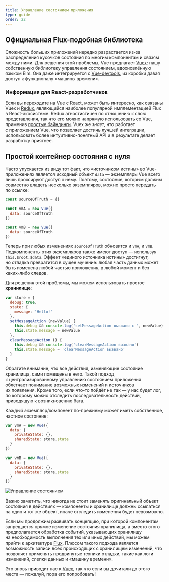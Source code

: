 ```yaml
---
title: Управление состоянием приложения
type: guide
order: 22
---
```


## Официальная Flux-подобная библиотека

Сложность больших приложений нередко разрастается из-за распределения кусочков состояния по&nbsp;многим компонентам и&nbsp;связям между ними. Для решения этой проблемы, Vue предлагает [Vuex](https://github.com/vuejs/vuex): нашу собственную библиотеку управления состоянием, вдохновлённую языком Elm. Она даже интегрируется&nbsp;с [Vue-devtools](https://github.com/vuejs/vue-devtools), из&nbsp;коробки давая доступ к&nbsp;функционалу &laquo;машины времени&raquo;.

### Информация для React-разработчиков

Если вы&nbsp;переходите на&nbsp;Vue с&nbsp;React, может быть интересно, как связаны Vuex&nbsp;и [Redux](https://github.com/reactjs/redux), являющийся наиболее популярной имплементацией Flux в&nbsp;React-экосистеме. Redux агностистичен по&nbsp;отношению к&nbsp;слою представления, так что его можно напрямую использовать со&nbsp;Vue, применив [простые байндинги](https://github.com/egoist/revue). Vuex&nbsp;же _знает_, что работает с&nbsp;приложением Vue, что позволяет достичь лучшей интеграции, использовать более интуитивно-понятный API и&nbsp;в&nbsp;результате делает разработку приятнее.

## Простой контейнер состояния с нуля

Часто упускается из&nbsp;виду тот факт, что &laquo;источником истины&raquo; во&nbsp;Vue-приложениях является исходный объект `data`&nbsp;&mdash; экземпляры Vue всего лишь проксируют доступ к&nbsp;нему. Поэтому, состояние, которым должны совместно владеть несколько экземпляров, можно просто передать по&nbsp;ссылке:

``` js
const sourceOfTruth = {}

const vmA = new Vue({
  data: sourceOfTruth
})

const vmB = new Vue({
  data: sourceOfTruth
})
```

Теперь при любых изменениях `sourceOfTruth` обновится и&nbsp;`vmA`, и&nbsp;`vmB`. Подкомпоненты этих экземпляров также имеют доступ&nbsp;&mdash; используя `this.$root.$data`. Эффект &laquo;единого источника истины&raquo; достигнут, но&nbsp;отладка превратится в&nbsp;сущее мучение: любая часть данных может быть изменена любой частью приложения, в&nbsp;любой момент и&nbsp;без каких-либо следов.

Для решения этой проблемы, мы&nbsp;можем использовать простое **хранилище**:

``` js
var store = {
  debug: true,
  state: {
    message: 'Hello!'
  },
  setMessageAction (newValue) {
    this.debug && console.log('setMessageAction вызвано с ', newValue)
    this.state.message = newValue
  },
  clearMessageAction () {
    this.debug && console.log('clearMessageAction вызвано')
    this.state.message = 'clearMessageAction вызвано'
  }
}
```

Обратите внимание, что все действия, изменяющие состояние хранилища, сами помещены в&nbsp;него. Такой подход к&nbsp;централизированному управлению состоянием приложения облегчает понимание возможных изменений и&nbsp;источников их&nbsp;появления. Кроме того, если что-то пойдёт не&nbsp;так&nbsp;&mdash; у&nbsp;нас будет лог, по&nbsp;которому можно отследить последовательность действий, приводящую к&nbsp;возникновению бага.

Каждый экземпляр/компонент по-прежнему может иметь собственное, частное состояние:

``` js
var vmA = new Vue({
  data: {
    privateState: {},
    sharedState: store.state
  }
})

var vmB = new Vue({
  data: {
    privateState: {},
    sharedState: store.state
  }
})
```

![Управление состоянием](/images/state.png)

<p class="tip">Важно заметить, что никогда не&nbsp;стоит заменять оригинальный объект состояния в&nbsp;действиях&nbsp;&mdash; компоненты и&nbsp;хранилище должны ссылаться на&nbsp;один и&nbsp;тот&nbsp;же объект, иначе отследить изменения будет невозможно.</p>

Если мы&nbsp;продолжим развивать концепцию, при которой компонентам запрещается прямое изменение состояния хранилища, а&nbsp;вместо этого предполагается обработка событий, указывающих хранилищу на&nbsp;необходимость выполнения тех или иных действий, мы&nbsp;можем прийти к&nbsp;архитектуре [Flux](https://facebook.github.io/flux/). Плюсом такого подхода является возможность записи всех происходящих с&nbsp;хранилищем изменений, что позволяет применять продвинутые техники отладки, такие как логи изменений, слепки данных и&nbsp;&laquo;машину времени&raquo;.

Это вновь приводит нас к&nbsp;[Vuex](https://github.com/vuejs/vuex), так что если вы&nbsp;дочитали до&nbsp;этого места&nbsp;&mdash; пожалуй, пора его попробовать!
